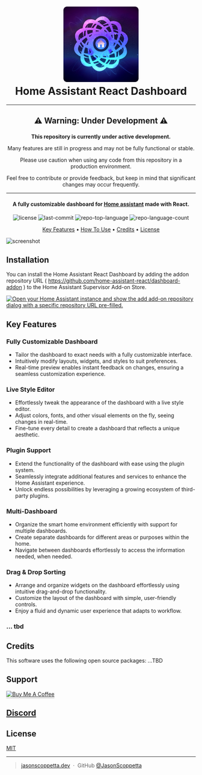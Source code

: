<h1 align="center">
  <br>
  <img src="https://raw.githubusercontent.com/home-assistant-react/dashboard/dev/apps/dashboard/public/icons/icon@2x.png" alt="Home Assistant React Dashboard" width="200">
  <br>
  Home Assistant React Dashboard
  <br>
</h1>

---


## <p align="center">⚠️ Warning: Under Development ⚠️ </p>

**<p align="center">This repository is currently under active development.</p>**
<p align="center">
Many features are still in progress and may not be fully functional or stable.</p>

<p align="center">Please use caution when using any code from this repository in a production environment.</p>

<p align="center">Feel free to contribute or provide feedback, but keep in mind that significant changes may occur frequently.</p>

----

<h4 align="center">A fully customizable dashboard for <a href="https://www.home-assistant.io/" target="_blank">Home assistant</a> made with React.</h4>

<p align="center">
	<img src="https://img.shields.io/github/license/home-assistant-react/dashboard?style=default&logo=opensourceinitiative&logoColor=white&color=0080ff" alt="license">
	<img src="https://img.shields.io/github/last-commit/home-assistant-react/dashboard?style=default&logo=git&logoColor=white&color=0080ff" alt="last-commit">
	<img src="https://img.shields.io/github/languages/top/home-assistant-react/dashboard?style=default&color=0080ff" alt="repo-top-language">
	<img src="https://img.shields.io/github/languages/count/home-assistant-react/dashboard?style=default&color=0080ff" alt="repo-language-count">
<p>

<p align="center">
  <a href="#key-features">Key Features</a> •
  <a href="#how-to-use">How To Use</a> •
  <a href="#credits">Credits</a> •
  <a href="#license">License</a>
</p>

![screenshot](https://community-assets.home-assistant.io/original/4X/8/c/0/8c05238daa15c046745228992a29ea7ca9aee375.jpeg)

## Installation

You can install the Home Assistant React Dashboard by adding the addon repository URL ( https://github.com/home-assistant-react/dashboard-addon ) to the Home Assistant Supervisor Add-on Store.


[![Open your Home Assistant instance and show the add add-on repository dialog with a specific repository URL pre-filled.](https://my.home-assistant.io/badges/supervisor_add_addon_repository.svg)](https://my.home-assistant.io/redirect/supervisor_add_addon_repository/?repository_url=https%3A%2F%2Fgithub.com%2Fhome-assistant-react%2Fdashboard-addon)


## Key Features

### Fully Customizable Dashboard
- Tailor the dashboard to exact needs with a fully customizable interface.
- Intuitively modify layouts, widgets, and styles to suit preferences.
- Real-time preview enables instant feedback on changes, ensuring a seamless customization experience.

### Live Style Editor
- Effortlessly tweak the appearance of the dashboard with a live style editor.
- Adjust colors, fonts, and other visual elements on the fly, seeing changes in real-time.
- Fine-tune every detail to create a dashboard that reflects a unique aesthetic.

### Plugin Support
- Extend the functionality of the dashboard with ease using the plugin system.
- Seamlessly integrate additional features and services to enhance the Home Assistant experience.
- Unlock endless possibilities by leveraging a growing ecosystem of third-party plugins.

### Multi-Dashboard
- Organize the smart home environment efficiently with support for multiple dashboards.
- Create separate dashboards for different areas or purposes within the home.
- Navigate between dashboards effortlessly to access the information needed, when needed.

### Drag & Drop Sorting
- Arrange and organize widgets on the dashboard effortlessly using intuitive drag-and-drop functionality.
- Customize the layout of the dashboard with simple, user-friendly controls.
- Enjoy a fluid and dynamic user experience that adapts to workflow.

### ... tbd

## Credits

This software uses the following open source packages:
...TBD

## Support

<a href="https://buymeacoffee.com/jasonscoppetta" target="_blank"><img src="https://www.buymeacoffee.com/assets/img/custom_images/purple_img.png" alt="Buy Me A Coffee" style="height: 41px !important;width: 174px !important;box-shadow: 0px 3px 2px 0px rgba(190, 190, 190, 0.5) !important;-webkit-box-shadow: 0px 3px 2px 0px rgba(190, 190, 190, 0.5) !important;" ></a>

## [Discord](https://discord.gg/pyv2mpES)

## License

[MIT](https://github.com/home-assistant-react/dashboard/blob/dev/LICENSE)

---

> [jasonscoppetta.dev](https://jasonscoppetta.dev) &nbsp;&middot;&nbsp;
> GitHub [@JasonScoppetta](https://github.com/JasonScoppetta)
